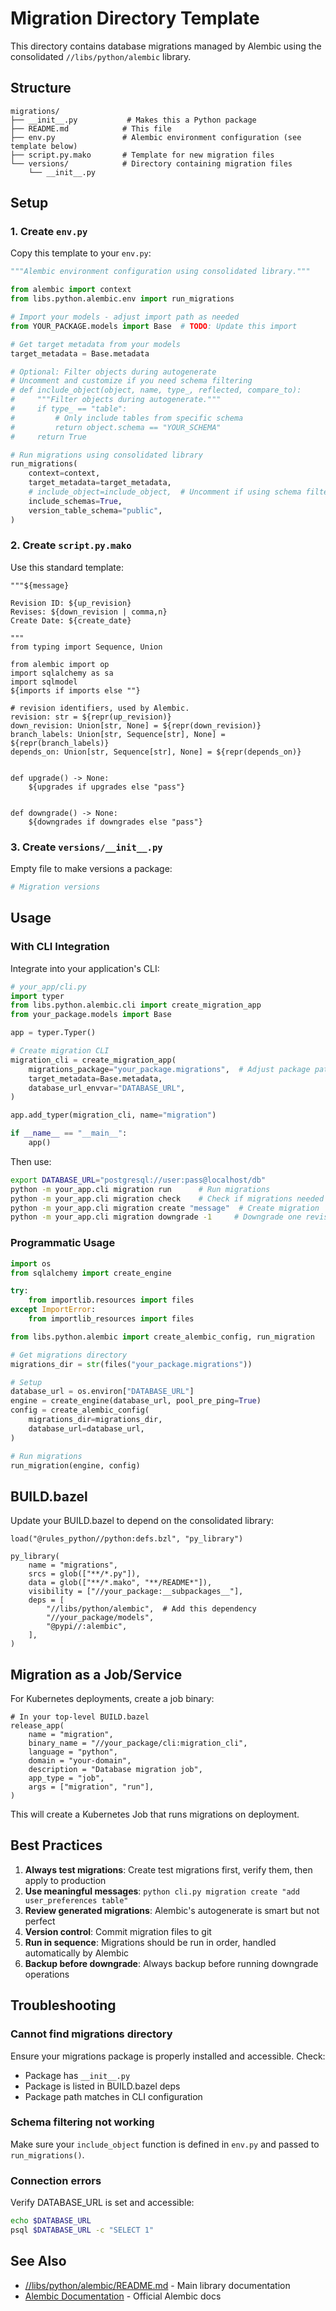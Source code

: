 # Migration Directory Template

This directory contains database migrations managed by Alembic using the consolidated `//libs/python/alembic` library.

## Structure

```
migrations/
├── __init__.py           # Makes this a Python package
├── README.md            # This file
├── env.py               # Alembic environment configuration (see template below)
├── script.py.mako       # Template for new migration files
└── versions/            # Directory containing migration files
    └── __init__.py
```

## Setup

### 1. Create `env.py`

Copy this template to your `env.py`:

```python
"""Alembic environment configuration using consolidated library."""

from alembic import context
from libs.python.alembic.env import run_migrations

# Import your models - adjust import path as needed
from YOUR_PACKAGE.models import Base  # TODO: Update this import

# Get target metadata from your models
target_metadata = Base.metadata

# Optional: Filter objects during autogenerate
# Uncomment and customize if you need schema filtering
# def include_object(object, name, type_, reflected, compare_to):
#     """Filter objects during autogenerate."""
#     if type_ == "table":
#         # Only include tables from specific schema
#         return object.schema == "YOUR_SCHEMA"
#     return True

# Run migrations using consolidated library
run_migrations(
    context=context,
    target_metadata=target_metadata,
    # include_object=include_object,  # Uncomment if using schema filtering
    include_schemas=True,
    version_table_schema="public",
)
```

### 2. Create `script.py.mako`

Use this standard template:

```mako
"""${message}

Revision ID: ${up_revision}
Revises: ${down_revision | comma,n}
Create Date: ${create_date}

"""
from typing import Sequence, Union

from alembic import op
import sqlalchemy as sa
import sqlmodel
${imports if imports else ""}

# revision identifiers, used by Alembic.
revision: str = ${repr(up_revision)}
down_revision: Union[str, None] = ${repr(down_revision)}
branch_labels: Union[str, Sequence[str], None] = ${repr(branch_labels)}
depends_on: Union[str, Sequence[str], None] = ${repr(depends_on)}


def upgrade() -> None:
    ${upgrades if upgrades else "pass"}


def downgrade() -> None:
    ${downgrades if downgrades else "pass"}
```

### 3. Create `versions/__init__.py`

Empty file to make versions a package:
```python
# Migration versions
```

## Usage

### With CLI Integration

Integrate into your application's CLI:

```python
# your_app/cli.py
import typer
from libs.python.alembic.cli import create_migration_app
from your_package.models import Base

app = typer.Typer()

# Create migration CLI
migration_cli = create_migration_app(
    migrations_package="your_package.migrations",  # Adjust package path
    target_metadata=Base.metadata,
    database_url_envvar="DATABASE_URL",
)

app.add_typer(migration_cli, name="migration")

if __name__ == "__main__":
    app()
```

Then use:
```bash
export DATABASE_URL="postgresql://user:pass@localhost/db"
python -m your_app.cli migration run      # Run migrations
python -m your_app.cli migration check    # Check if migrations needed
python -m your_app.cli migration create "message"  # Create migration
python -m your_app.cli migration downgrade -1     # Downgrade one revision
```

### Programmatic Usage

```python
import os
from sqlalchemy import create_engine

try:
    from importlib.resources import files
except ImportError:
    from importlib_resources import files

from libs.python.alembic import create_alembic_config, run_migration

# Get migrations directory
migrations_dir = str(files("your_package.migrations"))

# Setup
database_url = os.environ["DATABASE_URL"]
engine = create_engine(database_url, pool_pre_ping=True)
config = create_alembic_config(
    migrations_dir=migrations_dir,
    database_url=database_url,
)

# Run migrations
run_migration(engine, config)
```

## BUILD.bazel

Update your BUILD.bazel to depend on the consolidated library:

```starlark
load("@rules_python//python:defs.bzl", "py_library")

py_library(
    name = "migrations",
    srcs = glob(["**/*.py"]),
    data = glob(["**/*.mako", "**/README*"]),
    visibility = ["//your_package:__subpackages__"],
    deps = [
        "//libs/python/alembic",  # Add this dependency
        "//your_package/models",
        "@pypi//:alembic",
    ],
)
```

## Migration as a Job/Service

For Kubernetes deployments, create a job binary:

```starlark
# In your top-level BUILD.bazel
release_app(
    name = "migration",
    binary_name = "//your_package/cli:migration_cli",
    language = "python",
    domain = "your-domain",
    description = "Database migration job",
    app_type = "job",
    args = ["migration", "run"],
)
```

This will create a Kubernetes Job that runs migrations on deployment.

## Best Practices

1. **Always test migrations**: Create test migrations first, verify them, then apply to production
2. **Use meaningful messages**: `python cli.py migration create "add user_preferences table"`
3. **Review generated migrations**: Alembic's autogenerate is smart but not perfect
4. **Version control**: Commit migration files to git
5. **Run in sequence**: Migrations should be run in order, handled automatically by Alembic
6. **Backup before downgrade**: Always backup before running downgrade operations

## Troubleshooting

### Cannot find migrations directory
Ensure your migrations package is properly installed and accessible. Check:
- Package has `__init__.py` 
- Package is listed in BUILD.bazel deps
- Package path matches in CLI configuration

### Schema filtering not working
Make sure your `include_object` function is defined in `env.py` and passed to `run_migrations()`.

### Connection errors
Verify DATABASE_URL is set and accessible:
```bash
echo $DATABASE_URL
psql $DATABASE_URL -c "SELECT 1"
```

## See Also

- [//libs/python/alembic/README.md](../alembic/README.md) - Main library documentation
- [Alembic Documentation](https://alembic.sqlalchemy.org/) - Official Alembic docs

